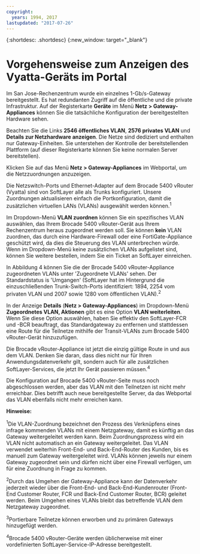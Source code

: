```yaml
---
copyright:
  years: 1994, 2017
lastupdated: "2017-07-26"
---
```


{:shortdesc: .shortdesc}
{:new_window: target="_blank"}

# Vorgehensweise zum Anzeigen des Vyatta-Geräts im Portal

Im San Jose-Rechenzentrum wurde ein einzelnes 1-Gb/s-Gateway bereitgestellt. Es hat redundanten Zugriff auf die öffentliche und die private Infrastruktur. Auf der Registerkarte **Geräte** im Menü **Netz > Gateway-Appliances** können Sie die tatsächliche Konfiguration der bereitgestellten Hardware sehen. 

Beachten Sie die Links **2546 öffentliches VLAN**, **2576 privates VLAN** und **Details zur Netzhardware anzeigen**. Die Netze sind dediziert und enthalten nur Gateway-Einheiten. Sie unterstehen der Kontrolle der bereitstellenden Plattform (auf dieser Registerkarte können Sie keine normalen Server bereitstellen). 

Klicken Sie auf das Menü **Netz > Gateway-Appliances** im Webportal, um die Netzzuordnungen anzuzeigen. 

Die Netzswitch-Ports und Ethernet-Adapter auf dem Brocade 5400 vRouter (Vyatta) sind von SoftLayer alle als Trunks konfiguriert. Unsere Zuordnungen aktualisieren einfach die Portkonfiguration, damit die zusätzlichen virtuellen LANs (VLANs) ausgewählt werden können.<sup>1</sup>

Im Dropdown-Menü **VLAN zuordnen** können Sie ein spezifisches VLAN auswählen, das Ihrem Brocade 5400 vRouter-Gerät aus Ihrem Rechenzentrum heraus zugeordnet werden soll. Sie können **kein** VLAN zuordnen, das durch eine Hardware-Firewall oder eine FortiGate-Appliance geschützt wird, da dies die Steuerung des VLAN unterbrechen würde. Wenn im Dropdown-Menü keine zusätzlichen VLANs aufgelistet sind, können Sie weitere bestellen, indem Sie ein Ticket an SoftLayer einreichen. 

In Abbildung 4 können Sie die der Brocade 5400 vRouter-Appliance zugeordneten VLANs unter 'Zugeordnete VLANs' sehen. Der Standardstatus is 'Umgangen' (SoftLayer hat im Hintergrund die einzuschließenden Trunk-Switch-Ports identifiziert: 1894, 2254 vom privaten VLAN und 2007 sowie 1280 vom öffentlichen VLAN).<sup>2</sup>

In der Anzeige **Details** (**Netz > Gateway-Appliances**) im Dropdown-Menü **Zugeordnetes VLAN, Aktionen** gibt es eine Option **VLAN weiterleiten**. Wenn Sie diese Option auswählen, haben Sie effektiv den SoftLayer-FCR und -BCR beauftragt, das Standardgateway zu entfernen und stattdessen eine Route für die Teilnetze mithilfe der Transit-VLANs zum Brocade 5400 vRouter-Gerät hinzuzufügen. 

Die Brocade vRouter-Appliance ist jetzt die einzig gültige Route in und aus dem VLAN. Denken Sie daran, dass dies nicht nur für Ihren Anwendungsdatenverkehr gilt, sondern auch für alle zusätzlichen SoftLayer-Services, die jetzt Ihr Gerät passieren müssen.<sup>4</sup>

Die Konfiguration auf Brocade 5400 vRouter-Seite muss noch abgeschlossen werden, aber das VLAN mit den Teilnetzen ist nicht mehr erreichbar. Dies betrifft auch neue bereitgestellte Server, da das Webportal das VLAN ebenfalls nicht mehr erreichen kann. 

**Hinweise:**

<sup>1</sup>Die VLAN-Zuordnung bezeichnet den Prozess des Verknüpfens eines infrage kommenden VLANs mit einem Netzgateway, damit es künftig an das Gateway weitergeleitet werden kann. Beim Zuordnungsprozess wird ein VLAN nicht automatisch an ein Gateway weitergeleitet. Das VLAN verwendet weiterhin Front-End- und Back-End-Router des Kunden, bis es manuell zum Gateway weitergeleitet wird. VLANs können jeweils nur einem Gateway zugeordnet sein und dürfen nicht über eine Firewall verfügen, um für eine Zuordnung in Frage zu kommen. 

<sup>2</sup>Durch das Umgehen der Gateway-Appliance kann der Datenverkehr jederzeit wieder über die Front-End- und Back-End-Kundenrouter (Front-End Customer Router, FCR und Back-End Customer Router, BCR) geleitet werden. Beim Umgehen eines VLANs bleibt das betreffende VLAN dem Netzgateway zugeordnet. 

<sup>3</sup>Portierbare Teilnetze können erworben und zu primären Gateways hinzugefügt werden. 

<sup>4</sup>Brocade 5400 vRouter-Geräte werden üblicherweise mit einer vordefinierten SoftLayer-Service-IP-Adresse bereitgestellt. 

